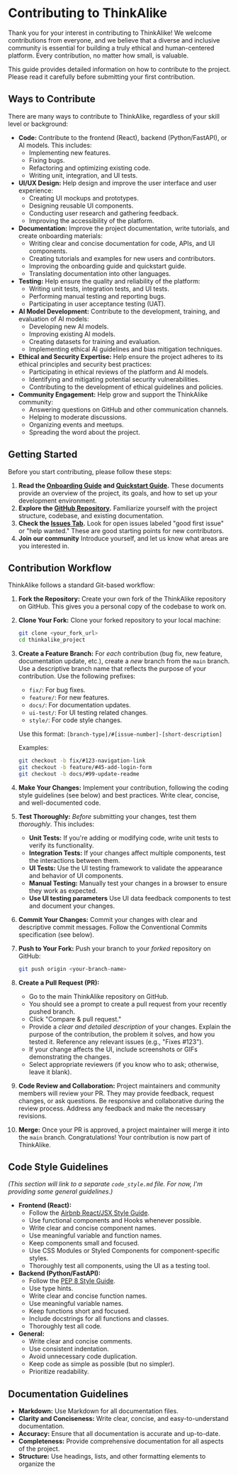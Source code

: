 # Contributing to ThinkAlike

Thank you for your interest in contributing to ThinkAlike! We welcome contributions from everyone, and we believe that a diverse and inclusive community is essential for building a truly ethical and human-centered platform.  Every contribution, no matter how small, is valuable.

This guide provides detailed information on how to contribute to the project.  Please read it carefully before submitting your first contribution.

## Ways to Contribute

There are many ways to contribute to ThinkAlike, regardless of your skill level or background:

*   **Code:** Contribute to the frontend (React), backend (Python/FastAPI), or AI models.  This includes:
    *   Implementing new features.
    *   Fixing bugs.
    *   Refactoring and optimizing existing code.
    *   Writing unit, integration, and UI tests.
*   **UI/UX Design:** Help design and improve the user interface and user experience:
    *   Creating UI mockups and prototypes.
    *   Designing reusable UI components.
    *   Conducting user research and gathering feedback.
    *   Improving the accessibility of the platform.
*   **Documentation:** Improve the project documentation, write tutorials, and create onboarding materials:
    *   Writing clear and concise documentation for code, APIs, and UI components.
    *   Creating tutorials and examples for new users and contributors.
    *   Improving the onboarding guide and quickstart guide.
    *   Translating documentation into other languages.
*   **Testing:**  Help ensure the quality and reliability of the platform:
    *   Writing unit tests, integration tests, and UI tests.
    *   Performing manual testing and reporting bugs.
    *   Participating in user acceptance testing (UAT).
*   **AI Model Development:** Contribute to the development, training, and evaluation of AI models:
    *   Developing new AI models.
    *   Improving existing AI models.
    *   Creating datasets for training and evaluation.
    *   Implementing ethical AI guidelines and bias mitigation techniques.
*   **Ethical and Security Expertise:**  Help ensure the project adheres to its ethical principles and security best practices:
    *   Participating in ethical reviews of the platform and AI models.
    *   Identifying and mitigating potential security vulnerabilities.
    *   Contributing to the development of ethical guidelines and policies.
*   **Community Engagement:** Help grow and support the ThinkAlike community:
    *   Answering questions on GitHub and other communication channels.
    *   Helping to moderate discussions.
    *   Organizing events and meetups.
    *   Spreading the word about the project.

## Getting Started

Before you start contributing, please follow these steps:

1.  **Read the [Onboarding Guide](docs/onboarding/ONBOARDING_GUIDE.md) and [Quickstart Guide](docs/onboarding/quickstart.md).** These documents provide an overview of the project, its goals, and how to set up your development environment.
2.  **Explore the [GitHub Repository](https://github.com/Willeede/thinkalike_project).** Familiarize yourself with the project structure, codebase, and existing documentation.
3.  **Check the [Issues Tab](https://github.com/Willeede/thinkalike_project/issues).** Look for open issues labeled "good first issue" or "help wanted." These are good starting points for new contributors.
4. **Join our community** Introduce yourself, and let us know what areas are you interested in.

## Contribution Workflow

ThinkAlike follows a standard Git-based workflow:

1.  **Fork the Repository:** Create your own fork of the ThinkAlike repository on GitHub. This gives you a personal copy of the codebase to work on.
2.  **Clone Your Fork:** Clone your forked repository to your local machine:

    ```bash
    git clone <your_fork_url>
    cd thinkalike_project
    ```

3.  **Create a Feature Branch:** For *each* contribution (bug fix, new feature, documentation update, etc.), create a *new* branch from the `main` branch. Use a descriptive branch name that reflects the purpose of your contribution.  Use the following prefixes:

    *   `fix/`: For bug fixes.
    *   `feature/`: For new features.
    *   `docs/`: For documentation updates.
    *   `ui-test/`: For UI testing related changes.
    *   `style/`: For code style changes.

    Use this format: `[branch-type]/#[issue-number]-[short-description]`

    Examples:

    ```bash
    git checkout -b fix/#123-navigation-link
    git checkout -b feature/#45-add-login-form
    git checkout -b docs/#99-update-readme
    ```

4.  **Make Your Changes:** Implement your contribution, following the coding style guidelines (see below) and best practices.  Write clear, concise, and well-documented code.

5.  **Test Thoroughly:**  *Before* submitting your changes, test them *thoroughly*.  This includes:
    *   **Unit Tests:** If you're adding or modifying code, write unit tests to verify its functionality.
    *   **Integration Tests:** If your changes affect multiple components, test the interactions between them.
    *   **UI Tests:** Use the UI testing framework to validate the appearance and behavior of UI components.
    *   **Manual Testing:**  Manually test your changes in a browser to ensure they work as expected.
    * **Use UI testing parameters** Use UI data feedback components to test and document your changes.

6.  **Commit Your Changes:** Commit your changes with clear and descriptive commit messages. Follow the Conventional Commits specification (see below).

7.  **Push to Your Fork:** Push your branch to your *forked* repository on GitHub:

    ```bash
    git push origin <your-branch-name>
    ```

8.  **Create a Pull Request (PR):**
    *   Go to the main ThinkAlike repository on GitHub.
    *   You should see a prompt to create a pull request from your recently pushed branch.
    *   Click "Compare & pull request."
    *   Provide a *clear and detailed description* of your changes.  Explain the purpose of the contribution, the problem it solves, and how you tested it.  Reference any relevant issues (e.g., "Fixes #123").
    *   If your change affects the UI, include screenshots or GIFs demonstrating the changes.
    *   Select appropriate reviewers (if you know who to ask; otherwise, leave it blank).

9.  **Code Review and Collaboration:** Project maintainers and community members will review your PR.  They may provide feedback, request changes, or ask questions.  Be responsive and collaborative during the review process.  Address any feedback and make the necessary revisions.

10. **Merge:** Once your PR is approved, a project maintainer will merge it into the `main` branch.  Congratulations! Your contribution is now part of ThinkAlike.

## Code Style Guidelines

*(This section will link to a separate `code_style.md` file. For now, I'm providing some general guidelines.)*

*   **Frontend (React):**
    *   Follow the [Airbnb React/JSX Style Guide](https://airbnb.io/javascript/react/).
    *   Use functional components and Hooks whenever possible.
    *   Write clear and concise component names.
    *   Use meaningful variable and function names.
    *   Keep components small and focused.
    *   Use CSS Modules or Styled Components for component-specific styles.
    *   Thoroughly test all components, using the UI as a testing tool.
*   **Backend (Python/FastAPI):**
    *   Follow the [PEP 8 Style Guide](https://www.python.org/dev/peps/pep-0008/).
    *   Use type hints.
    *   Write clear and concise function names.
    *   Use meaningful variable names.
    *   Keep functions short and focused.
    *   Include docstrings for all functions and classes.
    *   Thoroughly test all code.
*   **General:**
    *   Write clear and concise comments.
    *   Use consistent indentation.
    *   Avoid unnecessary code duplication.
    *   Keep code as simple as possible (but no simpler).
    *   Prioritize readability.

## Documentation Guidelines

*   **Markdown:**  Use Markdown for all documentation files.
*   **Clarity and Conciseness:** Write clear, concise, and easy-to-understand documentation.
*   **Accuracy:** Ensure that all documentation is accurate and up-to-date.
*   **Completeness:** Provide comprehensive documentation for all aspects of the project.
*   **Structure:** Use headings, lists, and other formatting elements to organize the

